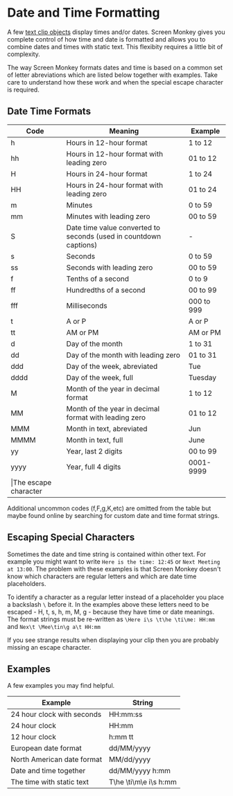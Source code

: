 # Date and Time Formatting
A few [text clip objects](TextClipObjects.md) display times and/or dates. Screen Monkey gives you complete control of how time and date is formatted and allows you to combine dates and times with static text. This flexibity requires a little bit of complexity.

The way Screen Monkey formats dates and time is based on a common set of letter abreviations which are listed below together with examples. Take care to understand how these work and when the special escape character is required.

## Date Time Formats
|Code|Meaning|Example|
|--|--|--|
|h|Hours in 12-hour format|1 to 12|
|hh|Hours in 12-hour format with leading zero|01 to 12|
|H|Hours in 24-hour format|1 to 24|
|HH|Hours in 24-hour format with leading zero|01 to 24|
|m|Minutes|0 to 59|
|mm|Minutes with leading zero|00 to 59|
|S|Date time value converted to seconds (used in countdown captions)|-|
|s|Seconds|0 to 59|
|ss|Seconds with leading zero|00 to 59|
|f|Tenths of a second|0 to 9|
|ff|Hundredths of a second|00 to 99|
|fff|Milliseconds|000 to 999|
|t|A or P|A or P|
|tt|AM or PM|AM or PM|
|d|Day of the month|1 to 31|
|dd|Day of the month with leading zero|01 to 31|
|ddd|Day of the week, abreviated|Tue|
|dddd|Day of the week, full|Tuesday|
|M|Month of the year in decimal format|1 to 12|
|MM|Month of the year in decimal format with leading zero|01 to 12|
|MMM|Month in text, abreviated|Jun|
|MMMM|Month in text, full|June|
|yy|Year, last 2 digits|00 to 99|
|yyyy|Year, full 4 digits|0001-9999|
|\\|The escape character| |


Additional uncommon codes (f,F,g,K,etc) are omitted from the table but maybe found online by searching for custom date and time format strings.

## Escaping Special Characters
Sometimes the date and time string is contained within other text. For example you might want to write `Here is the time: 12:45` or `Next Meeting at 13:00`. The problem with these examples is that Screen Monkey doesn't know which characters are regular letters and which are date time placeholders. 

To identify a character as a regular letter instead of a placeholder you place a backslash `\` before it. In the examples above these letters need to be escaped - H, t, s, h, m, M, g - because they have time or date meanings. The format strings must be re-written as `\Here i\s \t\he \ti\me: HH:mm` and `Nex\t \Mee\tin\g a\t HH:mm`

If you see strange results when displaying your clip then you are probably missing an escape character.

## Examples
A few examples you may find helpful.

|Example|String|
|-|-|
|24 hour clock with seconds|HH:mm:ss|
|24 hour clock|HH:mm|
|12 hour clock|h:mm tt|
|European date format|dd/MM/yyyy|
|North American date format|MM/dd/yyyy|
|Date and time together|dd/MM/yyyy h:mm|
|The time with static text|T\he \ti\m\e i\s h:mm|